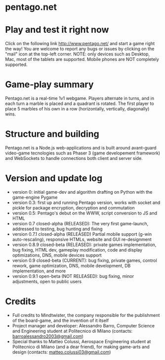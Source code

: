 # pentago.net

# Play and test it right now
Click on the following link http://www.pentago.net/ and start a game right the way!
You are welcome to report any bugs or issues by clicking on the "mail" icon at the top-left corner.
NOTE: only devices such as Desktop, Mac, most of the tablets are supported. Mobile phones are NOT completely supported.

# Game-play summary
Pentago.net is a real-time 1v1 webgame. Players alternate in turns, and in each turn a marble is placed and a quadrant is rotated. The first
player to place 5 marbles of his own in a row (horizontally, vertically, diagonally) wins.

# Structure and building
Pentago.net is a Node.js web-applications and is built around avant-guard video-game tecnologies such as Phaser 3 (game developement framework)
and WebSockets to handle connections both client and server side.

# Version and update log
- version 0: initial game-dev and algorithm drafting on Python with the game-engine Pygame
- version 0.3: first up and running Pentago version, works with socket and pickle for package encryption, decryption and commutation
- version 0.5: Pentago's debut on the WWW, script conversion to JS and HTML
- version 0.7 closed-alpha (RELEASED): The very first game-launch, addressed to testing, bug hunting and fixing
- version 0.7.1 closed-alpha (RELEASED) Partial mobile support (g-win auto-rescaling),  responsive HTMLs, website and GUI re-designment
- version 0.8.9 closed-beta (RELEASED): private games implementation, bug fixing, HTML dev, gameplay modification, code and display optimizations, DNS, mobile devices support
- version 0.9 closed-beta (CURRENT): bug fixing, private games, control rework, game optimization, DNS, mobile development,
  DB implementation, and more
- version 0.9.1 open-beta (NOT RELEASED): bug fixing, minor adjustments, open to public users

# Credits
- Full credits to Mindtwister, the company responsible for the publishment of the board-game, and the invention of it itself
- Project manager and developer: Alessandro Barro, Computer Science and Engineering student at Politecnico di Milano
  (contacts: barroalessandro2003@gmail.com)
- Special thanks to Matteo Colussi, Aerospace Engineering student at Politecnico di Milano (and a dear friend), for making game-arts and design
  (contacts: matteo.colussi03@gmail.com)
